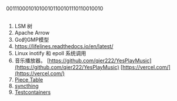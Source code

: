 
001110001010100101100101110110010010

## 

1. LSM 树
2. Apache Arrow
3. Go的GMP模型
4. https://lifelines.readthedocs.io/en/latest/
5. Linux inotify 和 epoll 系统调用
6. 音乐播放器。 [https://github.com/qier222/YesPlayMusic](https://github.com/qier222/YesPlayMusic) [https://vercel.com/](https://vercel.com/)
7. [Piece Table](https://cloud.tencent.com/developer/article/1658868)
8. [syncthing](https://github.com/syncthing/syncthing)
9. [Testcontainers](https://github.com/testcontainers/testcontainers-java)
